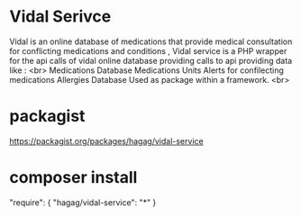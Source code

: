 # Vidal Serivce
Vidal is an online database of medications that provide medical consultation for conflicting medications and conditions ,
Vidal service is a PHP wrapper for the api calls of vidal online database providing calls to api providing data like :
<br\>
Medications Database 
Medications Units
Alerts for confilecting medications 
Allergies Database
Used as package within a framework.
<br\>
# packagist 
https://packagist.org/packages/hagag/vidal-service

# composer install 
<p>"require": { 
  "hagag/vidal-service": "*"
}</p>
